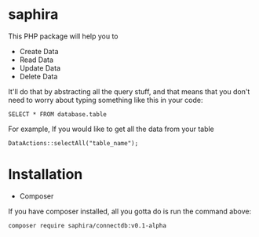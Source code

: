# saphira

This PHP package will help you to

- Create Data
- Read Data
- Update Data
- Delete Data

It'll do that by abstracting all the query stuff, and that means that you don't need to worry about typing something like this in your code:

`SELECT * FROM database.table`

For example, If you would like to get all the data from your table

`DataActions::selectAll("table_name");`


# Installation 

- Composer

If you have composer installed, all you gotta do is run the command above:

`composer require saphira/connectdb:v0.1-alpha`






